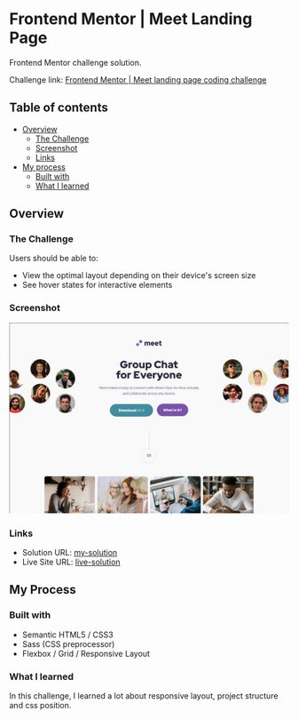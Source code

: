 # Frontend Mentor | Meet Landing Page

Frontend Mentor challenge solution. <br /> 

Challenge link: [Frontend Mentor | Meet landing page coding challenge](https://www.frontendmentor.io/challenges/meet-landing-page-rbTDS6OUR)

## Table of contents

- [Overview](#overview)
  - [The Challenge](#the-challenge)
  - [Screenshot](#screenshot)
  - [Links](#links)
- [My process](#my-process)
  - [Built with](#built-with)
  - [What I learned](#what-i-learned)

## Overview

### The Challenge

Users should be able to:

- View the optimal layout depending on their device's screen size
- See hover states for interactive elements

### Screenshot

![](./screenshots/screenshot.png)

### Links

- Solution URL: [my-solution](https://www.frontendmentor.io/solutions/responsive-meet-landing-page-using-htmlcsssass-dWZL6AX4Q)
- Live Site URL: [live-solution](https://rafaacqv.github.io/meet-landing-page/)

## My Process

### Built with

- Semantic HTML5 / CSS3
- Sass (CSS preprocessor)
- Flexbox / Grid / Responsive Layout

### What I learned

In this challenge, I learned a lot about responsive layout, project structure and css position.

